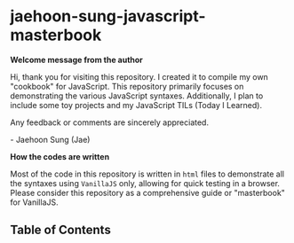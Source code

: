 # jaehoon-sung-javascript-masterbook

**Welcome message from the author**

Hi, thank you for visiting this repository. I created it to compile my own "cookbook" for JavaScript. This repository primarily focuses on demonstrating the various JavaScript syntaxes. Additionally, I plan to include some toy projects and my JavaScript TILs (Today I Learned).

Any feedback or comments are sincerely appreciated.

\- Jaehoon Sung (Jae)

**How the codes are written**

Most of the code in this repository is written in `html` files to demonstrate all the syntaxes using `VanillaJS` only, allowing for quick testing in a browser. Please consider this repository as a comprehensive guide or "masterbook" for VanillaJS.

## Table of Contents
